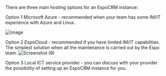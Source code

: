 There are three main hosting options for an EspoCRM instance:

Option 1
Microsoft Azure - recommended when your team has some IM/IT experience with Azure and Linux.

![image](https://github.com/user-attachments/assets/c050e430-040b-4c23-a580-0072350abfd1)

Option 2
EspoCloud - recommended if you have limited IM/IT capabilities. The simplest solution when all the maintenance is carried out by the Espo team.
![Screenshot (6)](https://github.com/user-attachments/assets/2cd9ae9f-00c9-47f3-b4f6-b41d255a4634)

Option 3
Local ICT service provider - you can discuss with your provider the possibility of setting up an EspoCRM instance for you.
